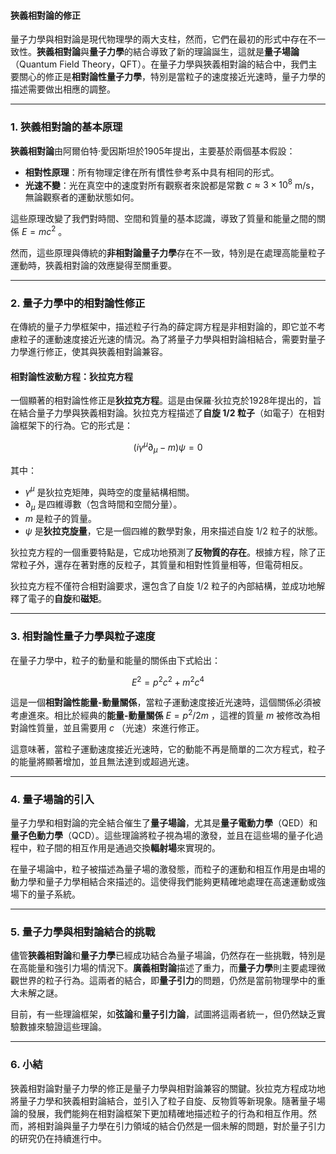 #### 狹義相對論的修正

量子力學與相對論是現代物理學的兩大支柱，然而，它們在最初的形式中存在不一致性。**狹義相對論**與**量子力學**的結合導致了新的理論誕生，這就是**量子場論**（Quantum Field Theory，QFT）。在量子力學與狹義相對論的結合中，我們主要關心的修正是**相對論性量子力學**，特別是當粒子的速度接近光速時，量子力學的描述需要做出相應的調整。

---

### **1. 狹義相對論的基本原理**

**狹義相對論**由阿爾伯特·愛因斯坦於1905年提出，主要基於兩個基本假設：

- **相對性原理**：所有物理定律在所有慣性參考系中具有相同的形式。
- **光速不變**：光在真空中的速度對所有觀察者來說都是常數  $`c \approx 3 \times 10^8`$  m/s，無論觀察者的運動狀態如何。

這些原理改變了我們對時間、空間和質量的基本認識，導致了質量和能量之間的關係  $`E = mc^2`$ 。

然而，這些原理與傳統的**非相對論量子力學**存在不一致，特別是在處理高能量粒子運動時，狹義相對論的效應變得至關重要。

---

### **2. 量子力學中的相對論性修正**

在傳統的量子力學框架中，描述粒子行為的薛定諤方程是非相對論的，即它並不考慮粒子的運動速度接近光速的情況。為了將量子力學與相對論相結合，需要對量子力學進行修正，使其與狹義相對論兼容。

#### **相對論性波動方程：狄拉克方程**

一個顯著的相對論性修正是**狄拉克方程**。這是由保羅·狄拉克於1928年提出的，旨在結合量子力學與狹義相對論。狄拉克方程描述了**自旋 1/2 粒子**（如電子）在相對論框架下的行為。它的形式是：


```math
(i\gamma^\mu \partial_\mu - m)\psi = 0
```


其中：
-  $`\gamma^\mu`$  是狄拉克矩陣，與時空的度量結構相關。
-  $`\partial_\mu`$  是四維導數（包含時間和空間分量）。
-  $`m`$  是粒子的質量。
-  $`\psi`$  是**狄拉克旋量**，它是一個四維的數學對象，用來描述自旋 1/2 粒子的狀態。

狄拉克方程的一個重要特點是，它成功地預測了**反物質的存在**。根據方程，除了正常粒子外，還存在著對應的反粒子，其質量和相對性質量相等，但電荷相反。

狄拉克方程不僅符合相對論要求，還包含了自旋 1/2 粒子的內部結構，並成功地解釋了電子的**自旋**和**磁矩**。

---

### **3. 相對論性量子力學與粒子速度**

在量子力學中，粒子的動量和能量的關係由下式給出：


```math
E^2 = p^2 c^2 + m^2 c^4
```


這是一個**相對論性能量-動量關係**，當粒子運動速度接近光速時，這個關係必須被考慮進來。相比於經典的**能量-動量關係**  $`E = p^2 / 2m`$ ，這裡的質量  $`m`$  被修改為相對論性質量，並且需要用 $`c`$ （光速）來進行修正。

這意味著，當粒子運動速度接近光速時，它的動能不再是簡單的二次方程式，粒子的能量將顯著增加，並且無法達到或超過光速。

---

### **4. 量子場論的引入**

量子力學和相對論的完全結合催生了**量子場論**，尤其是**量子電動力學**（QED）和**量子色動力學**（QCD）。這些理論將粒子視為場的激發，並且在這些場的量子化過程中，粒子間的相互作用是通過交換**輻射場**來實現的。

在量子場論中，粒子被描述為量子場的激發態，而粒子的運動和相互作用是由場的動力學和量子力學相結合來描述的。這使得我們能夠更精確地處理在高速運動或強場下的量子系統。

---

### **5. 量子力學與相對論結合的挑戰**

儘管**狹義相對論**和**量子力學**已經成功結合為量子場論，仍然存在一些挑戰，特別是在高能量和強引力場的情況下。**廣義相對論**描述了重力，而**量子力學**則主要處理微觀世界的粒子行為。這兩者的結合，即**量子引力**的問題，仍然是當前物理學中的重大未解之謎。

目前，有一些理論框架，如**弦論**和**量子引力論**，試圖將這兩者統一，但仍然缺乏實驗數據來驗證這些理論。

---

### **6. 小結**

狹義相對論對量子力學的修正是量子力學與相對論兼容的關鍵。狄拉克方程成功地將量子力學和狹義相對論結合，並引入了粒子自旋、反物質等新現象。隨著量子場論的發展，我們能夠在相對論框架下更加精確地描述粒子的行為和相互作用。然而，將相對論與量子力學在引力領域的結合仍然是一個未解的問題，對於量子引力的研究仍在持續進行中。